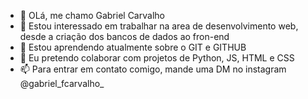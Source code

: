 - 👋 OLá, me chamo Gabriel Carvalho
- 👀 Estou interessado em trabalhar na area de desenvolvimento web, desde a criação dos bancos de dados ao fron-end
- 🌱 Estou aprendendo atualmente sobre o GIT e GITHUB
- 💞️ Eu pretendo colaborar com projetos de Python, JS, HTML e CSS
- 📫 Para entrar em contato comigo, mande uma DM no instagram @gabriel_fcarvalho_

<!---
segabrielcarvalho/segabrielcarvalho is a ✨ special ✨ repository because its `README.md` (this file) appears on your GitHub profile.
You can click the Preview link to take a look at your changes.
--->
